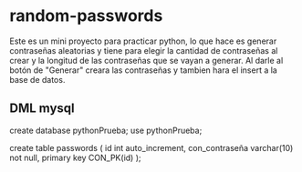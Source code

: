 # random-passwords
Este es un mini proyecto para practicar python, lo que hace es generar contraseñas aleatorias y tiene para elegir 
la cantidad de contraseñas al crear y la longitud de las contraseñas que se vayan a generar. 
Al darle al botón de "Generar" creara las contraseñas y tambien hara el insert a la base de datos.

## DML mysql
create database pythonPrueba;
use pythonPrueba;

create table passwords (
id int auto_increment,
con_contraseña varchar(10) not null,
primary key CON_PK(id)
);
